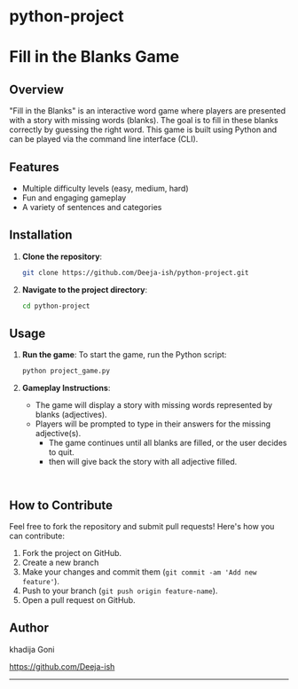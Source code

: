 # python-project

# Fill in the Blanks Game

## Overview
"Fill in the Blanks" is an interactive word game where players are presented with a story with missing words (blanks). The goal is to fill in these blanks correctly by guessing the right word. This game is built using Python and can be played via the command line interface (CLI).

## Features
- Multiple difficulty levels (easy, medium, hard)
- Fun and engaging gameplay
- A variety of sentences and categories

## Installation

1. **Clone the repository**:
    ```bash
    git clone https://github.com/Deeja-ish/python-project.git
    ```
2. **Navigate to the project directory**:
    ```bash
    cd python-project
    ```

## Usage

1. **Run the game**:
    To start the game, run the Python script:
    ```bash
    python project_game.py
    ```

2. **Gameplay Instructions**:
    - The game will display a story with missing words represented by blanks (adjectives).
    - Players will be prompted to type in their answers for the missing adjective(s).
       - The game continues until all blanks are filled, or the user decides to quit.
       - then will give back the story with all adjective filled.
    ```


## How to Contribute

Feel free to fork the repository and submit pull requests! Here's how you can contribute:

1. Fork the project on GitHub.
2. Create a new branch
3. Make your changes and commit them (`git commit -am 'Add new feature'`).
4. Push to your branch (`git push origin feature-name`).
5. Open a pull request on GitHub.


## Author
khadija Goni

https://github.com/Deeja-ish


---


